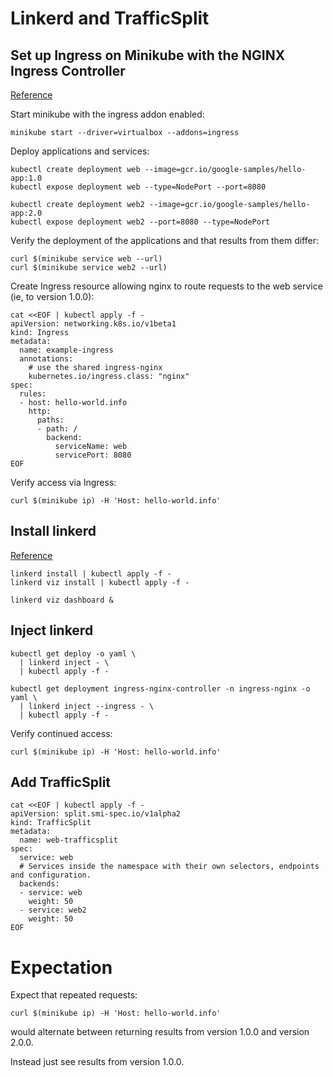 # Linkerd and TrafficSplit

## Set up Ingress on Minikube with the NGINX Ingress Controller

[Reference](https://kubernetes.io/docs/tasks/access-application-cluster/ingress-minikube/)

Start minikube with the ingress addon enabled:

```shell
minikube start --driver=virtualbox --addons=ingress
```

Deploy applications and services:

```shell
kubectl create deployment web --image=gcr.io/google-samples/hello-app:1.0
kubectl expose deployment web --type=NodePort --port=8080

kubectl create deployment web2 --image=gcr.io/google-samples/hello-app:2.0
kubectl expose deployment web2 --port=8080 --type=NodePort
```

Verify the deployment of the applications and that results from them differ:

```shell
curl $(minikube service web --url)
curl $(minikube service web2 --url)
```

Create Ingress resource allowing nginx to route requests to the web service (ie, to version 1.0.0):

```shell
cat <<EOF | kubectl apply -f -
apiVersion: networking.k8s.io/v1beta1
kind: Ingress
metadata:
  name: example-ingress
  annotations:
    # use the shared ingress-nginx
    kubernetes.io/ingress.class: "nginx"
spec:
  rules:
  - host: hello-world.info
    http:
      paths:
      - path: /
        backend:
          serviceName: web
          servicePort: 8080
EOF
```

Verify access via Ingress:

```shell
curl $(minikube ip) -H 'Host: hello-world.info'
```

## Install linkerd

[Reference](https://linkerd.io/2.10/getting-started/)

```shell
linkerd install | kubectl apply -f -
linkerd viz install | kubectl apply -f -

linkerd viz dashboard &
```

## Inject linkerd

```shell
kubectl get deploy -o yaml \
  | linkerd inject - \
  | kubectl apply -f -

kubectl get deployment ingress-nginx-controller -n ingress-nginx -o yaml \
  | linkerd inject --ingress - \
  | kubectl apply -f -
```

Verify continued access:

```shell
curl $(minikube ip) -H 'Host: hello-world.info'
```

## Add TrafficSplit

```shell
cat <<EOF | kubectl apply -f -
apiVersion: split.smi-spec.io/v1alpha2
kind: TrafficSplit
metadata:
  name: web-trafficsplit
spec:
  service: web
  # Services inside the namespace with their own selectors, endpoints and configuration.
  backends:
  - service: web
    weight: 50
  - service: web2
    weight: 50
EOF
```

# Expectation

Expect that repeated requests:

```shell
curl $(minikube ip) -H 'Host: hello-world.info'
```

would alternate between returning results from version 1.0.0 and version 2.0.0.

Instead just see results from version 1.0.0.
